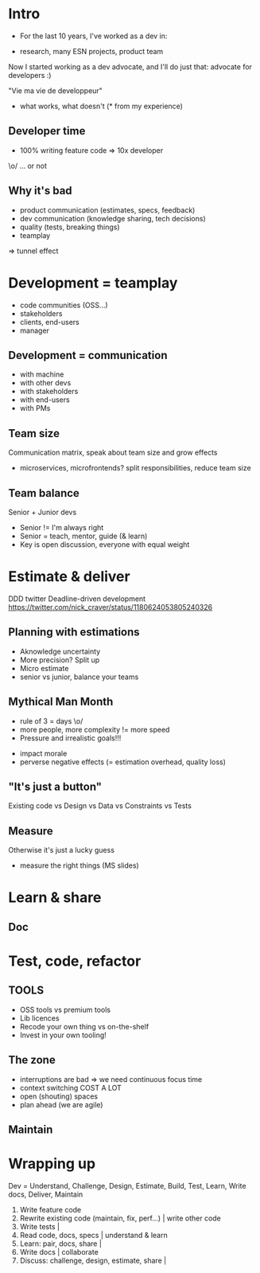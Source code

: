 # Intro
- For the last 10 years, I've worked as a dev in:
* research, many ESN projects, product team

Now I started working as a dev advocate, and I'll do just that: advocate for developers :)

"Vie ma vie de developpeur"
- what works, what doesn't (* from my experience)

## Developer time
- 100% writing feature code
=> 10x developer

\o/
... or not

## Why it's bad
- product communication (estimates, specs, feedback)
- dev communication (knowledge sharing, tech decisions)
- quality (tests, breaking things)
- teamplay

=> tunnel effect

# Development = teamplay
* code communities (OSS...)
* stakeholders
* clients, end-users
* manager

## Development = communication
- with machine
- with other devs
- with stakeholders
- with end-users
- with PMs

## Team size
Communication matrix, speak about team size and grow effects
- microservices, microfrontends? split responsibilities, reduce team size

## Team balance
Senior + Junior devs

- Senior != I'm always right
- Senior = teach, mentor, guide (& learn)
- Key is open discussion, everyone with equal weight

# Estimate & deliver

DDD twitter
Deadline-driven development
https://twitter.com/nick_craver/status/1180624053805240326

## Planning with estimations
- Aknowledge uncertainty
- More precision? Split up
- Micro estimate
- senior vs junior, balance your teams

## Mythical Man Month
- rule of 3 = days \o/
- more people, more complexity != more speed
- Pressure and irrealistic goals!!!
* impact morale
* perverse negative effects (= estimation overhead, quality loss)

## "It's just a button"

Existing code vs Design vs Data vs Constraints vs Tests

## Measure
Otherwise it's just a lucky guess

- measure the right things (MS slides)

# Learn & share

## Doc

# Test, code, refactor

## TOOLS
- OSS tools vs premium tools
- Lib licences
- Recode your own thing vs on-the-shelf
- Invest in your own tooling!

## The zone
- interruptions are bad => we need continuous focus time
- context switching COST A LOT
- open (shouting) spaces
- plan ahead (we are agile)

## Maintain

# Wrapping up

Dev = Understand, Challenge, Design, Estimate, Build, Test, Learn, Write docs, Deliver, Maintain

1. Write feature code
2. Rewrite existing code (maintain, fix, perf...)   | write other code
2. Write tests                                      |
3. Read code, docs, specs                           | understand & learn
3. Learn: pair, docs, share                         |
4. Write docs                                       | collaborate
4. Discuss: challenge, design, estimate, share      |

